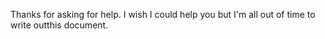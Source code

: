 Thanks for asking for help. I wish I could help you but I'm all out of time to write outthis document.

